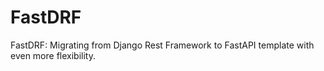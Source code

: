 # FastDRF
FastDRF: Migrating from Django Rest Framework to FastAPI template with even more flexibility.
